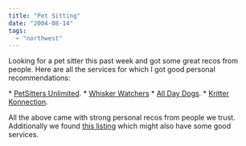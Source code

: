 ```yaml
---
title: "Pet Sitting"
date: "2004-08-14"
tags: 
  - "northwest"
---
```


Looking for a pet sitter this past week and got some great recos from people. Here are all the services for which I got good personal recommendations:

\* [PetSitters Unlimited](http://www.petsittersunlimited.com/main.php3?primNavIndex=0). \* [Whisker Watchers](http://www.whiskerwatchers.com/) \* [All Day Dogs](http://www.alldaydogs.com/). \* [Kritter Konnection](http://www.kritterkonnection.com/).

All the above came with strong personal recos from people we trust. Additionally we found [this listing](http://www.civilizednature.com/sitboardcare.htm) which might also have some good services.
